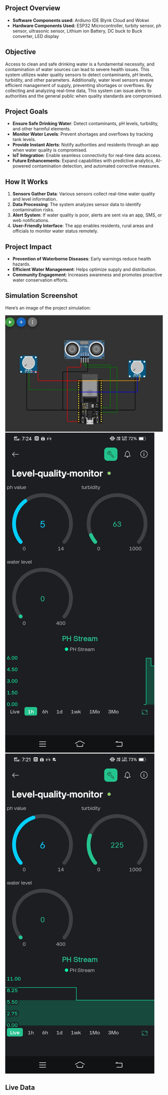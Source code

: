## Project Overview
- **Software Components used:** Ardiuno IDE Blynk Cloud and Wokwi
- **Hardware Components Used:** ESP32 Microcontroller, turbity sensor, ph sensor, ultrasonic sensor, Lithium ion Battery, DC buck to Buck converter, LED display

## Objective
Access to clean and safe drinking water is a fundamental necessity, and contamination of water sources can lead to severe health issues. This system utilizes water quality sensors to detect contaminants, pH levels, turbidity, and other parameters. Additionally, water level sensors ensure efficient management of supply, preventing shortages or overflows. By collecting and analyzing real-time data, This system can issue alerts to authorities and the general public when quality standards are compromised.

## Project Goals
- **Ensure Safe Drinking Water**: Detect contaminants, pH levels, turbidity, and other harmful elements.
- **Monitor Water Levels**: Prevent shortages and overflows by tracking tank levels.
- **Provide Instant Alerts**: Notify authorities and residents through an app when water quality is compromised.
- **IoT Integration**: Enable seamless connectivity for real-time data access.
- **Future Enhancements**: Expand capabilities with predictive analytics, AI-powered contamination detection, and automated corrective measures.

## How It Works
1. **Sensors Gather Data**: Various sensors collect real-time water quality and level information.
2. **Data Processing**: The system analyzes sensor data to identify contamination risks.
3. **Alert System**: If water quality is poor, alerts are sent via an app, SMS, or web notifications.
4. **User-Friendly Interface**: The app enables residents, rural areas and officials to monitor water status remotely.

## Project Impact
- **Prevention of Waterborne Diseases**: Early warnings reduce health hazards.
- **Efficient Water Management**: Helps optimize supply and distribution.
- **Community Engagement**: Increases awareness and promotes proactive water conservation efforts.


## Simulation Screenshot
Here’s an image of the project simulation:

![Circuit Connection](./assets/connections.jpeg)
![Blynk](./assets/Blynk1.jpeg)
![Blynk](./assets/Blynk2.jpeg)

## Live Data




